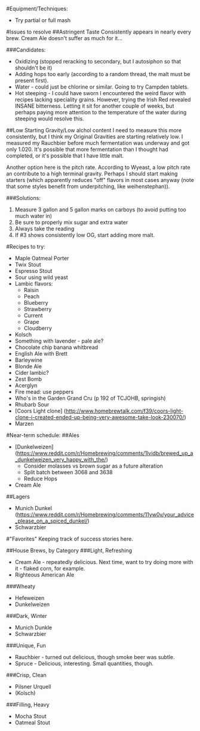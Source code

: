 #Equipment/Techniques:

- Try partial or full mash

#Issues to resolve
##Astringent Taste
Consistently appears in nearly every brew. Cream Ale doesn't suffer as much for it...

###Candidates:
* Oxidizing (stopped reracking to secondary, but I autosiphon so that shouldn't be it)
* Adding hops too early (according to a random thread, the malt must be present first).
* Water - could just be chlorine or similar. Going to try Campden tablets.
* Hot steeping - I could have sworn I encountered the weird flavor with recipes lacking speciality grains. However, trying the Irish Red revealed INSANE bitterness. Letting it sit for another couple of weeks, but perhaps paying more attention to the temperature of the water during steeping would resolve this.

##Low Starting Gravity/Low alchol content
I need to measure this more consistently, but I think my Original Gravities are starting relatively low. I measured my Rauchbier before much fermentation was underway and got only 1.020. It's possible that more fermentation than I thought had completed, or it's possible that I have little malt.

Another option here is the pitch rate. According to Wyeast, a low pitch rate an contribute to a high terminal gravity. Perhaps I should start making starters (which apparently reduces "off" flavors in most cases anyway (note that some styles benefit from underpitching, like weihenstephan)).

###Solutions:
1. Measure 3 gallon and 5 gallon marks on carboys (to avoid putting too much water in)
2. Be sure to properly mix sugar and extra water
3. Always take the reading
4. If #3 shows consistently low OG, start adding more malt.

#Recipes to try:

- Maple Oatmeal Porter
- Twix Stout
- Espresso Stout
- Sour using wild yeast
- Lambic flavors:
  - Raisin
  - Peach
  - Blueberry
  - Strawberry
  - Current
  - Grape
  - Cloudberry
- Kolsch
- Something with lavender - pale ale?
- Chocolate chip banana whitbread
- English Ale with Brett
- Barleywine
- Blonde Ale
- Cider lambic?
- Zest Bomb
- Acerglyn
- Fire mead: use peppers
- Who's in the Garden Grand Cru (p 192 of TCJOHB, springish)
- Rhubarb Sour
- [Coors Light clone] (http://www.homebrewtalk.com/f39/coors-light-clone-i-created-ended-up-being-very-awesome-take-look-230070/)
- Marzen

#Near-term schedule:
##Ales
- [Dunkelweizen] (https://www.reddit.com/r/Homebrewing/comments/1lvidb/brewed_up_a_dunkelweizen_very_happy_with_the/)
  * Consider molasses vs brown sugar as a future alteration
  * Split batch between 3068 and 3638
  * Reduce Hops
- Cream Ale

##Lagers
- Munich Dunkel (https://www.reddit.com/r/Homebrewing/comments/11yw0v/your_advice_please_on_a_spiced_dunkel/)
- Schwarzbier

#"Favorites"
Keeping track of success stories here.

##House Brews, by Category
###Light, Refreshing
* Cream Ale - repeatedly delicious. Next time, want to try doing more with it - flaked corn, for example.
* Righteous American Ale

###Wheaty
* Hefeweizen
* Dunkelweizen

###Dark, Winter
* Munich Dunkle
* Schwarzbier

###Unique, Fun
* Rauchbier - turned out delicious, though smoke beer was subtle.
* Spruce - Delicious, interesting. Small quantities, though.

###Crisp, Clean
* Pilsner Urquell
* (Kolsch)

###Filling, Heavy
* Mocha Stout
* Oatmeal Stout
